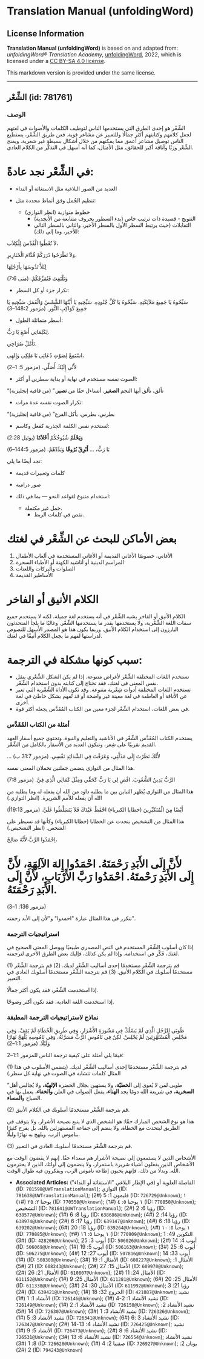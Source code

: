 # Translation Manual (unfoldingWord)

## License Information

**Translation Manual (unfoldingWord)** is based on and adapted from: _unfoldingWord® Translation Academy_, [unfoldingWord](https://unfoldingword.org/utw), 2022, which is licensed under a [CC BY-SA 4.0 license](https://creativecommons.org/licenses/by-sa/4.0/legalcode.en).

This markdown version is provided under the same license.



--------------------------------

## الشِّعْر (id: 781761)

### الوصف

الشِّعْر هو إحدى الطرق التي يستخدمها الناس لتوظيف الكلمات والأصوات في لغتهم لجعل كلامهم وكتابتهم أكثر جمالًا وللتعبير عن مشاعر قوية. فعن طريق الشِّعْر، يستطيع الناس توصيل مشاعر أعمق مما يمكنهم من خلال أشكال بسيطة غير شعرية. ويمنح الشِّعْر وزنًا وأناقة أكبر للحقائق، مثل الأمثال، كما أنه أسهل في التذكُّر من الكلام العادي.

في الشِّعْر نجد عادةً:
======================

* العديد من الصور البلاغية مثل الاستغاثة أو النداء
* تنظيم الجُمل وفق أنماط محددة مثل:

    + خطوط متوازية (انظر التوازي)
        + التتويج \- قصيدة ذات ترتيب خاص (بدء السطور بحروف متتابعة من الأبجدية)
        + التقابلات (حيث يرتبط السطر الأول بالسطر الأخير، والثاني بالسطر التالي للأخير، وما إلى ذلك):

لاَ تُعْطُوا الْقُدْسَ لِلْكِلاَب، 

وَلاَ تَطْرَحُوا دُرَرَكُمْ قُدَّامَ الْخَنَازِيرِ، 

لِئَلاَّ تَدُوسَهَا بِأَرْجُلِهَا 

وَتَلْتَفِتَ فَتُمَزِّقَكُمْ. (متى 7:6\)

* تكرار جزء أو كل السطر:

سَبِّحُوهُ يَا جَمِيعَ مَلاَئِكَتِهِ. سَبِّحُوهُ يَا كُلَّ جُنُودِهِ. سَبِّحِيهِ يَا أَيَّتُهَا الشَّمْسُ وَالْقَمَرُ. سَبِّحِيهِ يَا جَمِيعَ كَوَاكِبِ النُّور. (مزمور 148:2–3\)

* أسطر متماثلة الطول:

لِكَلِمَاتِي أَصْغِ يَا رَبُّ. 

تَأَمَّلْ صُرَاخِي.

اسْتَمِعْ لِصَوْتِ دُعَائِي يَا مَلِكِي وَإِلهِي، 

لأَنِّي إِلَيْكَ أُصَلِّي. (مزمور 5: 1–2\)

* الصوت نفسه مستخدم في نهاية أو بداية سطرين أو أكثر:

“تألق، تألق أيها النجم **الصغير**. أتساءل حقًا من **تصير**.” (من قافية إنجليزية)

* تكرار الصوت نفسه عدة مرات:

“بطرس، بطرس، يأكل القرع” (من قافية إنجليزية)

* تُستخدم نفس الكلمة الجذرية كفعل وكاسم:

وَ**يَحْلَمُ** شُيُوخُكُمْ **أَحْلاَمًا** (يوئيل 2:28\)

يَا رَبُّ، ... **أَبْرِقْ بُرُوقًا** وَبَدِّدْهُمْ. (مزمور 144:5–6\)

نجد أيضًا ما يلي:

* كلمات وتعبيرات قديمة
* صور درامية
* استخدام متنوع لقواعد النحو — بما في ذلك:

    + جمل غير مكتملة.
        + نقص في كلمات الربط.

بعض الأماكن للبحث عن الشِّعْر في لغتك
=====================================

1. الأغاني، خصوصًا الأغاني القديمة أو الأغاني المستخدمة في ألعاب الأطفال
2. المراسم الدينية أو أناشيد الكهنة أو الأطباء السحرة
3. الصلوات والبركات واللعنات
4. الأساطير القديمة

الكلام الأنيق أو الفاخر
=======================

الكلام الأنيق أو الفاخر يشبه الشِّعْر في أنه يستخدم لغة جميلة، لكنه لا يستخدم جميع سمات اللغة الشِّعْرية، ولا يستخدمها بقدر ما يستخدمها الشِّعْر. وغالبًا ما يلجأ المتحدثون البارزون إلى استخدام الكلام الأنيق، وربما يكون هذا هو المصدر الأسهل للنصوص لدراستها لفهم ما يجعل الكلام أنيقًا في لغتك.

سبب كونها مشكلة في الترجمة:
===========================

* تستخدم اللغات المختلفة الشِّعْر لأغراض متنوعة. إذا لم يكن الشكل الشِّعْري ينقل نفس المعنى في لغتك، فقد تحتاج إلى كتابته بدون استخدام الشِّعْر.
* تستخدم اللغات المختلفة أدوات شِعْرية متنوعة. وقد تكون الأداة الشِّعْرية التي تعبر عن الأناقة أو العاطفة في لغة معينة غير واضحة أو قد تُفهم بشكل خاطئ في لغة أخرى.
* في بعض اللغات، استخدام الشِّعْر لجزء معين من الكتاب المُقَدَّس يجعله أكثر قوة.

### أمثلة من الكتاب المُقَدَّس

يستخدم الكتاب المُقَدَّس الشِّعْر في الأناشيد والتعليم والنبوة. وتحتوي جميع أسفار العهد القديم تقريبًا على شِعر، وتتكون العديد من الأسفار بالكامل من الشِّعْر.

... لأَنَّكَ نَظَرْتَ إِلَى مَذَلَّتِي، وَعَرَفْتَ فِي الشَّدَائِدِ نَفْسِي. (مزمور 31:7 ب)

هذا المثال من التوازي يتضمن جملتين تحملان المعنى نفسه.

الرَّبُّ يَدِينُ الشُّعُوبَ. اقْضِ لِي يَا رَبُّ كَحَقِّي وَمِثْلَ كَمَالِي الَّذِي فِيَّ. (مزمور 7:8\)

هذا المثال من التوازي يُظهر التباين بين ما يطلبه داود من الله أن يفعله له وما يطلبه من الله أن يفعله للأمم الشريرة. (انظر التوازي.)

أَيْضًا مِنَ الْمُتَكَبِّرِينَ (خطايا الكبرياء) احْفَظْ عَبْدَكَ فَلاَ يَتَسَلَّطُوا عَلَيَّ. (مزمور 19:13أ)

هذا المثال من التشخيص يتحدث عن الخطايا (خطايا الكبرياء) وكأنها قد تسيطر على الشخص. (انظر التشخيص.)

اِحْمَدُوا الرَّبَّ لأَنَّهُ صَالِحٌ،

لأَنَّ إِلَى الأَبَدِ رَحْمَتَهُ. احْمَدُوا إِلهَ الآلِهَةِ، لأَنَّ إِلَى الأَبَدِ رَحْمتَهُ. احْمَدُوا رَبَّ الأَرْبَابِ، لأَنَّ إِلَى الأَبَدِ رَحْمَتَهُ.
============================================================================================================================================================

(مزمور 136: 1–3\)

تتكرر في هذا المثال عبارة "احمدوا" و"لأن إلى الأبد رحمته".

### استراتيجيات الترجمة

إذا كان أسلوب الشِّعْر المستخدم في النص المصدري طبيعيًا ويوصل المعنى الصحيح في لغتك، فَكِّر في استخدامه. وإذا لم يكن كذلك، فإليك بعض الطرق الأخرى لترجمته.

(1\) قم بترجمة الشِّعْر مستخدمًا إحدى أساليب الشِّعْر لديك. (2\) قم بترجمة الشِّعْر مستخدمًا أسلوبك في الكلام الأنيق. (3\) قم بترجمة الشِّعْر مستخدمًا أسلوبك العادي في التعبير.

إذا استخدمت الشِّعْر، فقد يكون أكثر جمالًا.

إذا استخدمت اللغة العادية، فقد تكون أكثر وضوحًا.

### نماذج لاستراتيجيات الترجمة المطبقة

طُوبَى لِلرَّجُلِ الَّذِي لَمْ يَسْلُكْ فِي مَشُورَةِ الأَشْرَارِ، وَفِي طَرِيقِ الْخُطَاةِ لَمْ يَقِفْ، وَفِي مَجْلِسِ الْمُسْتَهْزِئِينَ لَمْ يَجْلِسْ. لكِنْ فِي نَامُوسِ الرَّبِّ مَسَرَّتُهُ، وَفِي نَامُوسِهِ يَلْهَجُ نَهَارًا وَلَيْلًا. (مزمور 1:1–2\)

فيمَا يلي أمثلة على كيفية ترجمة الناس للمزمور 1:1–2:

(1\) قم بترجمة الشِّعْر مستخدمًا إحدى أساليب الشِّعْر لديك. (يتضمن الأسلوب في هذا المثال كلمات تتشابه في الصوت في نهاية كل سطر.)

“طوبى لمن لا يُغوى إلى **الخطيّة،** ولا يستهين بجلال الحضرة **الإلهِيّة،** ولا يُجالس أهل **السخرية،** في شريعة الله دومًا يجد **الهناء،** يفعل الصواب في العلن **والخفاء،** يعمل بها في الصباح و**المساء**.

(2\) قم بترجمة الشِّعْر مستخدمًا أسلوبك في الكلام الأنيق.

هذا هو نوع الشخص المبارك حقًا: هو الشخص الذي لا يتبع نصيحة الأشرار، ولا يتوقف في الطريق ليتحدث مع الخطاة، ولا ينضم إلى جماعة المستهزئين بالله. بل يفرح كثيرًا بناموس الرب، ويلهج به نهارًا وليلًا.

(3\) قم بترجمة الشِّعْر مستخدمًا أسلوبك العادي في التعبير.

الأشخاص الذين لا يستمعون إلى نصيحة الأشرار هم سعداء حقًا. إنهم لا يقضون الوقت مع الأشخاص الذين يفعلون أشياء شريرة باستمرار، ولا ينضمون إلى أولئك الذين لا يحترمون الله. وبدلًا من ذلك، فإنهم يحبون إطاعة ناموس الرب، ويفكرون فيه طوال الوقت.

* **Associated Articles:** الفاصلة العلوية أو (في الإطار البلاغي "الاستغاثة أو النداء") (ID: `781598@UWTranslationManual`); التوازي (ID: `781638@UWTranslationManual`); فليمون 1: 5 (#2) (ID: `726729@Unknown`); ١ يوحنا ٢: ٢٥ (#١) (ID: `770550@Unknown`); ١ يوحنا ٥: ٤ (#٦) (ID: `770850@Unknown`); التشخيص (ID: `781641@UWTranslationManual`); رؤيا 6: 2 (#2) (ID: `638577@Unknown`); رؤيا 8: 6 (#1) (ID: `638686@Unknown`); رؤيا 14: 2 (#4) (ID: `638974@Unknown`); رؤيا 17: 6 (#2) (ID: `639147@Unknown`); رؤيا 18: 6 (#4) (ID: `639202@Unknown`); رؤيا 18: 20 (#6) (ID: `639264@Unknown`); ١ يوحنا ٥: ١٠ (#٨) (ID: `770885@Unknown`); ١ يوحنا ٥: ١٦ (#٣) (ID: `770909@Unknown`); التكوين 49: 1 (#3) (ID: `428206@Unknown`); أيوب 3: 25 (ID: `506026@Unknown`); أيوب 4: 14 (#2) (ID: `506069@Unknown`); أيوب 5: 19 (#1) (ID: `506163@Unknown`); أيوب 6: 25 (#3) (ID: `506275@Unknown`); أيوب 27: 12 (#4) (ID: `507816@Unknown`); أيوب 33: 14 (#1) (ID: `508300@Unknown`); الأمثال 1: 19 (#3) (ID: `608227@Unknown`); الأمثال 1: 21 (#5) (ID: `608243@Unknown`); الأمثال 15: 27 (#2) (ID: `609970@Unknown`); الأمثال 21: 26 (#2) (ID: `610807@Unknown`); الأمثال 24: 11 (#2) (ID: `611152@Unknown`); الأمثال 25: 9 (#1) (ID: `611281@Unknown`); الأمثال 25: 20 (#6) (ID: `611338@Unknown`); الأمثال 30: 24 (#3) (ID: `611992@Unknown`); رؤيا 21: 3 (#2) (ID: `639421@Unknown`); الخروج 32: 18 (#1) (ID: `421887@Unknown`); نشيد الأنشاد 1: 1 (#1) (ID: `726146@Unknown`); نشيد الأنشاد 1: 2-4 (#1) (ID: `726149@Unknown`); نشيد الأنشاد 1: 2 (#1) (ID: `726150@Unknown`); نشيد الأنشاد 2: 14 (#5) (ID: `726307@Unknown`); نشيد الأنشاد 3: 1 (#3) (ID: `726326@Unknown`); نشيد الأنشاد 3: 5 (#1) (ID: `726341@Unknown`); نشيد الأنشاد 3 :6 (#6) (ID: `726347@Unknown`); نشيد الأنشاد 4: 13-14 (#2) (ID: `726425@Unknown`);  نشيد الأنشاد 5: 9 (#1) (ID: `726473@Unknown`);  نشيد الأنشاد 6: 8 (#2) (ID: `726531@Unknown`);  نشيد الأنشاد 6: 13 (#3) (ID: `726554@Unknown`);  نشيد الأنشاد 8: 1 (#3) (ID: `726628@Unknown`); صفنيا 2: 4 (#1) (ID: `726927@Unknown`); يونان 2: 2 (#2) (ID: `794243@Unknown`)

